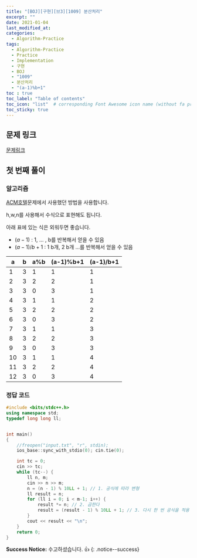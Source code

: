 ```yaml
---
title: "[BOJ][구현][브3][1009] 분산처리"
excerpt: ""
date: 2021-01-04
last_modified_at: 
categories:
  - Algorithm-Practice
tags:
  - Algorithm-Practice
  - Practice
  - Implementation
  - 구현
  - BOJ
  - "1009"
  - 분산처리
  - "(a-1)%b+1"
toc : true
toc_label: "Table of contents"
toc_icon: "list"  # corresponding Font Awesome icon name (without fa prefix)
toc_sticky: true
---
```


## 문제 링크

[문제링크](boj.kr/1009)  

## 첫 번째 풀이

### 알고리즘

[ACM호텔](https://hwanseok-dev.github.io/algorithm/boj-impl-10250/)문제에서 사용했던 방법을 사용합니다.  

h,w,n를 사용해서 수식으로 표현해도 됩니다.  

아래 표에 있는 식은 외워두면 좋습니다. 

- $(a-1)%b+1$ : 1, ... , b를 반복해서 얻을 수 있음
- $(a-1)/b+1$ : 1 b개, 2 b개 ...를 반복해서 얻을 수 있음

| a  | b | a%b | (a-1)%b+1 | (a-1)/b+1 |
| -- | - | --- | --------- | --------- |
| 1  | 3 | 1   | 1         | 1         |
| 2  | 3 | 2   | 2         | 1         |
| 3  | 3 | 0   | 3         | 1         |
| 4  | 3 | 1   | 1         | 2         |
| 5  | 3 | 2   | 2         | 2         |
| 6  | 3 | 0   | 3         | 2         |
| 7  | 3 | 1   | 1         | 3         |
| 8  | 3 | 2   | 2         | 3         |
| 9  | 3 | 0   | 3         | 3         |
| 10 | 3 | 1   | 1         | 4         |
| 11 | 3 | 2   | 2         | 4         |
| 12 | 3 | 0   | 3         | 4         |

### 정답 코드

```cpp
#include <bits/stdc++.h>
using namespace std;
typedef long long ll;


int main()
{
	//freopen("input.txt", "r", stdin);
	ios_base::sync_with_stdio(0); cin.tie(0);

	int tc = 0;
	cin >> tc;
	while (tc--) {
		ll n, m;
		cin >> n >> m;
		n = (n - 1) % 10LL + 1; // 1. 공식에 따라 변형
		ll result = n;
		for (ll i = 0; i < m-1; i++) {
			result *= n; // 2. 곱한다
			result = (result - 1) % 10LL + 1; // 3. 다시 한 번 공식을 적용
		}
		cout << result << "\n";
	}
	return 0;
}
```

**Success Notice:**
수고하셨습니다. :+1:
{: .notice--success}


